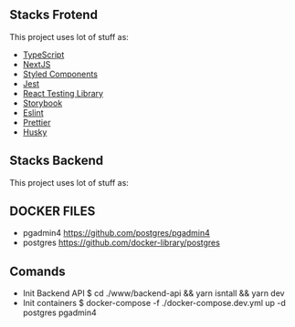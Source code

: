 

## Stacks Frotend

This project uses lot of stuff as:

- [TypeScript](https://www.typescriptlang.org/)
- [NextJS](https://nextjs.org/)
- [Styled Components](https://styled-components.com/)
- [Jest](https://jestjs.io/)
- [React Testing Library](https://testing-library.com/docs/react-testing-library/intro)
- [Storybook](https://storybook.js.org/)
- [Eslint](https://eslint.org/)
- [Prettier](https://prettier.io/)
- [Husky](https://github.com/typicode/husky)


## Stacks Backend

This project uses lot of stuff as:

## DOCKER FILES
  - pgadmin4
    https://github.com/postgres/pgadmin4
  - postgres
    https://github.com/docker-library/postgres 

## Comands
  - Init Backend API
    $ cd ./www/backend-api && yarn isntall && yarn dev
  - Init containers
    $  docker-compose -f ./docker-compose.dev.yml up -d postgres pgadmin4
  